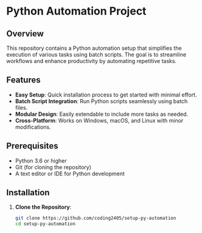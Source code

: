 # Python Automation Project

## Overview

This repository contains a Python automation setup that simplifies the execution of various tasks using batch scripts. The goal is to streamline workflows and enhance productivity by automating repetitive tasks.

## Features

- **Easy Setup**: Quick installation process to get started with minimal effort.
- **Batch Script Integration**: Run Python scripts seamlessly using batch files.
- **Modular Design**: Easily extendable to include more tasks as needed.
- **Cross-Platform**: Works on Windows, macOS, and Linux with minor modifications.

## Prerequisites

- Python 3.6 or higher
- Git (for cloning the repository)
- A text editor or IDE for Python development

## Installation

1. **Clone the Repository**:
   ```bash
   git clone https://github.com/coding2405/setup-py-automation
   cd setup-py-automation
